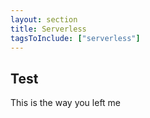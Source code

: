 ```yaml
---
layout: section
title: Serverless
tagsToInclude: ["serverless"]
---
```


## Test

This is the way you left me
